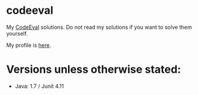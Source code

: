 # codeeval

My <a href="http://codeeval.com">CodeEval</a> solutions.
Do not read my solutions if you want to solve them yourself.

My profile is <a href="https://www.codeeval.com/profile/zeitlinger/">here</a>.

# Versions unless otherwise stated:

* Java: 1.7 / Junit 4.11
